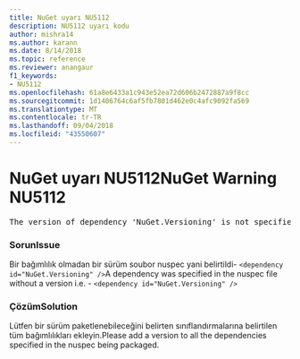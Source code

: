 ```yaml
---
title: NuGet uyarı NU5112
description: NU5112 uyarı kodu
author: mishra14
ms.author: karann
ms.date: 8/14/2018
ms.topic: reference
ms.reviewer: anangaur
f1_keywords:
- NU5112
ms.openlocfilehash: 61a8e6433a1c943e52ea72d606b2472887a9f8cc
ms.sourcegitcommit: 1d1406764c6af5fb7801d462e0c4afc9092fa569
ms.translationtype: MT
ms.contentlocale: tr-TR
ms.lasthandoff: 09/04/2018
ms.locfileid: "43550607"
---
```

# <a name="nuget-warning-nu5112"></a><span data-ttu-id="822be-103">NuGet uyarı NU5112</span><span class="sxs-lookup"><span data-stu-id="822be-103">NuGet Warning NU5112</span></span>
<pre>The version of dependency 'NuGet.Versioning' is not specified. Specify the version of dependency and rebuild your package.</pre>

### <a name="issue"></a><span data-ttu-id="822be-104">Sorun</span><span class="sxs-lookup"><span data-stu-id="822be-104">Issue</span></span>

<span data-ttu-id="822be-105">Bir bağımlılık olmadan bir sürüm soubor nuspec yani belirtildi- `<dependency id="NuGet.Versioning" />`</span><span class="sxs-lookup"><span data-stu-id="822be-105">A dependency was specified in the nuspec file without a version i.e. - `<dependency id="NuGet.Versioning" />`</span></span>


### <a name="solution"></a><span data-ttu-id="822be-106">Çözüm</span><span class="sxs-lookup"><span data-stu-id="822be-106">Solution</span></span>

<span data-ttu-id="822be-107">Lütfen bir sürüm paketlenebileceğini belirten sınıflandırmalarına belirtilen tüm bağımlılıkları ekleyin.</span><span class="sxs-lookup"><span data-stu-id="822be-107">Please add a version to all the dependencies specified in the nuspec being packaged.</span></span>

